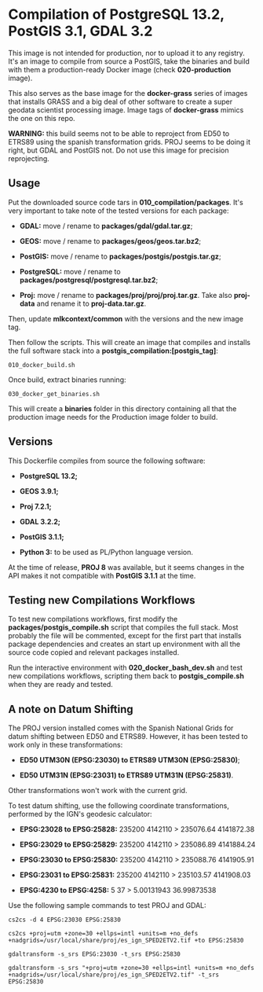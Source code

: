 # Compilation of PostgreSQL 13.2, PostGIS 3.1, GDAL 3.2

This image is not intended for production, nor to upload it to any registry. It's an image to compile from source a PostGIS, take the binaries and build with them a production-ready Docker image (check **020-production** image).

This also serves as the base image for the **docker-grass** series of images that installs GRASS and a big deal of other software to create a super geodata scientist processing image. Image tags of **docker-grass** mimics the one on this repo.

**WARNING:** this build seems not to be able to reproject from ED50 to ETRS89 using the spanish transformation grids. PROJ seems to be doing it right, but GDAL and PostGIS not. Do not use this image for precision reprojecting.


## Usage

Put the downloaded source code tars in **010_compilation/packages**. It's very important to take note of the tested versions for each package:

- **GDAL:** move / rename to **packages/gdal/gdal.tar.gz**;

- **GEOS:** move / rename to **packages/geos/geos.tar.bz2**;

- **PostGIS:** move / rename to **packages/postgis/postgis.tar.gz**;

- **PostgreSQL:** move / rename to **packages/postgresql/postgresql.tar.bz2**;

- **Proj:** move / rename to **packages/proj/proj/proj.tar.gz**. Take also **proj-data** and rename it to **proj-data.tar.gz**.

Then, update **mlkcontext/common** with the versions and the new image tag.

Then follow the scripts. This will create an image that compiles and installs the full software stack into a **postgis_compilation:[postgis_tag]**:

```Shell
010_docker_build.sh
```

Once build, extract binaries running:

```Shell
030_docker_get_binaries.sh
```

This will create a **binaries** folder in this directory containing all that the production image needs for the Production image folder to build.


## Versions

This Dockerfile compiles from source the following software:

- **PostgreSQL 13.2;**

- **GEOS 3.9.1;**

- **Proj 7.2.1;**

- **GDAL 3.2.2;**

- **PostGIS 3.1.1;**

- **Python 3:** to be used as PL/Python language version.

At the time of release, **PROJ 8** was available, but it seems changes in the API makes it not compatible with **PostGIS 3.1.1** at the time.


## Testing new Compilations Workflows

To test new compilations workflows, first modify the **packages/postgis_compile.sh** script that compiles the full stack. Most probably the file will be commented, except for the first part that installs package dependencies and creates an start up environment with all the source code copied and relevant packages installed.

Run the interactive environment with **020_docker_bash_dev.sh** and test new compilations workflows, scripting them back to **postgis_compile.sh** when they are ready and tested.



## A note on Datum Shifting

The PROJ version installed comes with the Spanish National Grids for datum shifting between ED50 and ETRS89. However, it has been tested to work only in these transformations:

- **ED50 UTM30N (EPSG:23030) to ETRS89 UTM30N (EPSG:25830)**;

- **ED50 UTM31N (EPSG:23031) to ETRS89 UTM31N (EPSG:25831)**.

Other transformations won't work with the current grid.

To test datum shifting, use the following coordinate transformations, performed by the IGN's geodesic calculator:

- **EPSG:23028 to EPSG:25828:** 235200 4142110  >  235076.64 4141872.38

- **EPSG:23029 to EPSG:25829:** 235200 4142110  >  235086.89 4141884.24

- **EPSG:23030 to EPSG:25830:** 235200 4142110  >  235088.76 4141905.91

- **EPSG:23031 to EPSG:25831:** 235200 4142110  >  235103.57 4141908.03

- **EPSG:4230 to EPSG:4258:**   5 37            >  5.00131943 36.99873538

Use the following sample commands to test PROJ and GDAL:

```shell
cs2cs -d 4 EPSG:23030 EPSG:25830

cs2cs +proj=utm +zone=30 +ellps=intl +units=m +no_defs +nadgrids=/usr/local/share/proj/es_ign_SPED2ETV2.tif +to EPSG:25830

gdaltransform -s_srs EPSG:23030 -t_srs EPSG:25830

gdaltransform -s_srs "+proj=utm +zone=30 +ellps=intl +units=m +no_defs +nadgrids=/usr/local/share/proj/es_ign_SPED2ETV2.tif" -t_srs EPSG:25830
```
